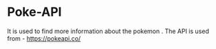 # Poke-API

It is used to find more information about the pokemon .
The API is used from - https://pokeapi.co/
